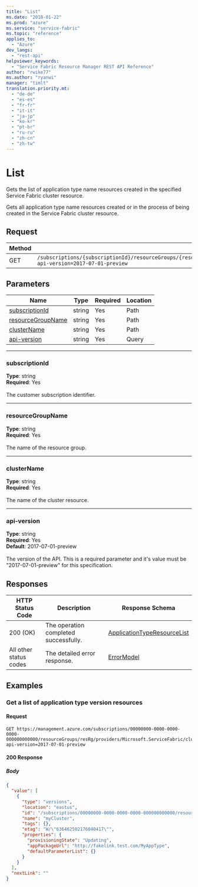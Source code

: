 ```yaml
---
title: "List"
ms.date: "2018-01-22"
ms.prod: "azure"
ms.service: "service-fabric"
ms.topic: "reference"
applies_to: 
  - "Azure"
dev_langs: 
  - "rest-api"
helpviewer_keywords: 
  - "Service Fabric Resource Manager REST API Reference"
author: "rwike77"
ms.author: "ryanwi"
manager: "timlt"
translation.priority.mt: 
  - "de-de"
  - "es-es"
  - "fr-fr"
  - "it-it"
  - "ja-jp"
  - "ko-kr"
  - "pt-br"
  - "ru-ru"
  - "zh-cn"
  - "zh-tw"
---
```

# List
Gets the list of application type name resources created in the specified Service Fabric cluster resource.

Gets all application type name resources created or in the process of being created in the Service Fabric cluster resource.

## Request
| Method | Request URI |
| ------ | ----------- |
| GET | `/subscriptions/{subscriptionId}/resourceGroups/{resourceGroupName}/providers/Microsoft.ServiceFabric/clusters/{clusterName}/applicationTypes?api-version=2017-07-01-preview` |


## Parameters
| Name | Type | Required | Location |
| --- | --- | --- | --- |
| [subscriptionId](#subscriptionid) | string | Yes | Path |
| [resourceGroupName](#resourcegroupname) | string | Yes | Path |
| [clusterName](#clustername) | string | Yes | Path |
| [api-version](#api-version) | string | Yes | Query |

____
### subscriptionId
__Type__: string <br/>
__Required__: Yes<br/>
<br/>
The customer subscription identifier.

____
### resourceGroupName
__Type__: string <br/>
__Required__: Yes<br/>
<br/>
The name of the resource group.

____
### clusterName
__Type__: string <br/>
__Required__: Yes<br/>
<br/>
The name of the cluster resource.

____
### api-version
__Type__: string <br/>
__Required__: Yes<br/>
__Default__: 2017-07-01-preview <br/>
<br/>
The version of the API. This is a required parameter and it's value must be "2017-07-01-preview" for this specification.

## Responses

| HTTP Status Code | Description | Response Schema |
| --- | --- | --- |
| 200 (OK) | The operation completed successfully.<br/> | [ApplicationTypeResourceList](sfrp-2017-07-01-preview-model-applicationtyperesourcelist.md) |
| All other status codes | The detailed error response.<br/> | [ErrorModel](sfrp-2017-07-01-preview-model-errormodel.md) |

## Examples

### Get a list of application type version resources

#### Request
```
GET https://management.azure.com/subscriptions/00000000-0000-0000-0000-000000000000/resourceGroups/resRg/providers/Microsoft.ServiceFabric/clusters/myCluster/applicationTypes?api-version=2017-07-01-preview
```

#### 200 Response
##### Body
```json
{
  "value": [
    {
      "type": "versions",
      "location": "eastus",
      "id": "/subscriptions/00000000-0000-0000-0000-000000000000/resourcegroups/resRg/providers/Microsoft.ServiceFabric/clusters/myCluster/applicationTypes/myAppType/versions/1.0",
      "name": "myCluster",
      "tags": {},
      "etag": "W/\"636462502176040417\"",
      "properties": {
        "provisioningState": "Updating",
        "appPackageUrl": "http://fakelink.test.com/MyAppType",
        "defaultParameterList": {}
      }
    }
  ],
  "nextLink": ""
}
```

